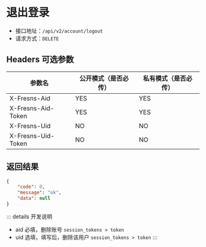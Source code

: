 # 退出登录

- 接口地址：`/api/v2/account/logout`
- 请求方式：`DELETE`

## Headers 可选参数

| 参数名 | 公开模式（是否必传） | 私有模式（是否必传） |
| --- | --- | --- |
| X-Fresns-Aid | YES | YES |
| X-Fresns-Aid-Token | YES | YES |
| X-Fresns-Uid | NO | NO |
| X-Fresns-Uid-Token | NO | NO |

## 返回结果

```json
{
    "code": 0,
    "message": "ok",
    "data": null
}
```

::: details 开发说明
- aid 必填，删除账号 `session_tokens > token`
- uid 选填，填写后，删除该用户 `session_tokens > token`
:::